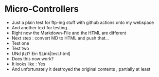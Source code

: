 # Micro-Controllers

* Just a plain test for ftp-ing stuff with github actions onto my webspace
* And another text for testing...
* Right now the Markdown-File and the HTML are different
* Next step : convert MD to HTML and push that...
* Test one
* Test two
* UNd jtzt? Ein ![Link|test.html] 
* Does this now work?
* It looks like : Yes
* And unfortunately it destroyed the original contents , partially at least 
